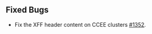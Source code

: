 ## Fixed Bugs

- Fix the XFF header content on CCEE clusters [#1352](https://github.com/kyma-project/istio/pull/1352).
